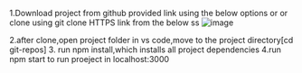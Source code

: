 1.Download project from github provided link using the below options or  or clone  using git clone HTTPS link from the below ss
![image](https://github.com/lakshmangovinda/git-repos/assets/48376205/0f5882cd-6806-4a37-bed9-6c8d7bd8ee83)

2.after clone,open project folder in vs code,move to the project directory[cd git-repos]
3. run npm install,which installs all project dependencies
4.run npm start to run proeject in localhost:3000


